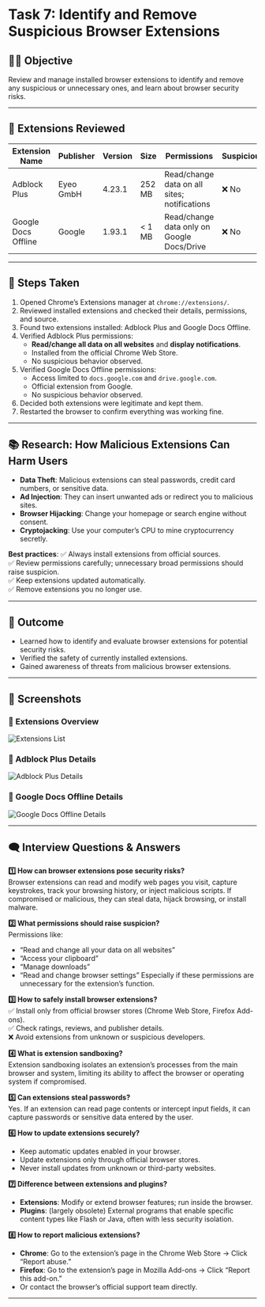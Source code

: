# Task 7: Identify and Remove Suspicious Browser Extensions

## 👨‍💻 Objective
Review and manage installed browser extensions to identify and remove any suspicious or unnecessary ones, and learn about browser security risks.

---

## 🔎 Extensions Reviewed

| Extension Name       | Publisher  | Version | Size     | Permissions                                  | Suspicious? | Action Taken |
|----------------------|------------|---------|----------|---------------------------------------------|-------------|--------------|
| Adblock Plus         | Eyeo GmbH  | 4.23.1  | 252 MB   | Read/change data on all sites; notifications | ❌ No       | Kept         |
| Google Docs Offline  | Google     | 1.93.1  | < 1 MB   | Read/change data only on Google Docs/Drive   | ❌ No       | Kept         |

---

## 📌 Steps Taken
1. Opened Chrome’s Extensions manager at `chrome://extensions/`.
2. Reviewed installed extensions and checked their details, permissions, and source.
3. Found two extensions installed: Adblock Plus and Google Docs Offline.
4. Verified Adblock Plus permissions:
   - **Read/change all data on all websites** and **display notifications**.
   - Installed from the official Chrome Web Store.
   - No suspicious behavior observed.
5. Verified Google Docs Offline permissions:
   - Access limited to `docs.google.com` and `drive.google.com`.
   - Official extension from Google.
   - No suspicious behavior observed.
6. Decided both extensions were legitimate and kept them.
7. Restarted the browser to confirm everything was working fine.

---

## 📚 Research: How Malicious Extensions Can Harm Users
- **Data Theft**: Malicious extensions can steal passwords, credit card numbers, or sensitive data.
- **Ad Injection**: They can insert unwanted ads or redirect you to malicious sites.
- **Browser Hijacking**: Change your homepage or search engine without consent.
- **Cryptojacking**: Use your computer’s CPU to mine cryptocurrency secretly.

**Best practices**:
✅ Always install extensions from official sources.  
✅ Review permissions carefully; unnecessary broad permissions should raise suspicion.  
✅ Keep extensions updated automatically.  
✅ Remove extensions you no longer use.

---

## 📝 Outcome
- Learned how to identify and evaluate browser extensions for potential security risks.
- Verified the safety of currently installed extensions.
- Gained awareness of threats from malicious browser extensions.

---

## 📸 Screenshots

### 🔹 Extensions Overview
![Extensions List](./76f0080f-e538-44d8-9000-43ea87916e25.png)

### 🔹 Adblock Plus Details
![Adblock Plus Details](./241366ee-cf80-4990-8034-aeb61c3a3538.png)

### 🔹 Google Docs Offline Details
![Google Docs Offline Details](./e2b42ec0-3af4-495d-9e29-7b18281f5d89.png)

---

## 🗨️ Interview Questions & Answers

**1️⃣ How can browser extensions pose security risks?**  
Browser extensions can read and modify web pages you visit, capture keystrokes, track your browsing history, or inject malicious scripts. If compromised or malicious, they can steal data, hijack browsing, or install malware.

**2️⃣ What permissions should raise suspicion?**  
Permissions like:
- “Read and change all your data on all websites”
- “Access your clipboard”
- “Manage downloads”
- “Read and change browser settings”
Especially if these permissions are unnecessary for the extension’s function.

**3️⃣ How to safely install browser extensions?**  
✅ Install only from official browser stores (Chrome Web Store, Firefox Add-ons).  
✅ Check ratings, reviews, and publisher details.  
❌ Avoid extensions from unknown or suspicious developers.

**4️⃣ What is extension sandboxing?**  
Extension sandboxing isolates an extension’s processes from the main browser and system, limiting its ability to affect the browser or operating system if compromised.

**5️⃣ Can extensions steal passwords?**  
Yes. If an extension can read page contents or intercept input fields, it can capture passwords or sensitive data entered by the user.

**6️⃣ How to update extensions securely?**  
- Keep automatic updates enabled in your browser.
- Update extensions only through official browser stores.
- Never install updates from unknown or third-party websites.

**7️⃣ Difference between extensions and plugins?**  
- **Extensions**: Modify or extend browser features; run inside the browser.
- **Plugins**: (largely obsolete) External programs that enable specific content types like Flash or Java, often with less security isolation.

**8️⃣ How to report malicious extensions?**  
- **Chrome**: Go to the extension’s page in the Chrome Web Store → Click “Report abuse.”
- **Firefox**: Go to the extension’s page in Mozilla Add-ons → Click “Report this add-on.”
- Or contact the browser’s official support team directly.

---

